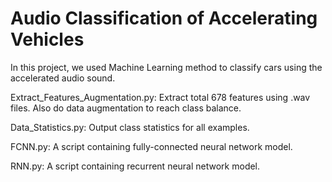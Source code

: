 # **Audio Classification of Accelerating Vehicles**

In this project, we used Machine Learning method to classify cars using the accelerated audio sound.

Extract_Features_Augmentation.py:
Extract total 678 features using .wav files. Also do data augmentation to reach class balance.

Data_Statistics.py:
Output class statistics for all examples.

FCNN.py:
A script containing fully-connected neural network model.

RNN.py:
A script containing recurrent neural network model.

